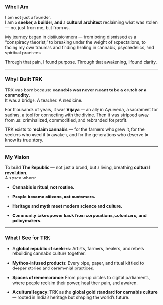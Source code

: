 ### **Who I Am**

I am not just a founder.  
I am a **seeker, a builder, and a cultural architect** reclaiming what was stolen — not just from me, but from us.

My journey began in disillusionment — from being dismissed as a “conspiracy theorist,” to breaking under the weight of expectations, to facing my own traumas and finding healing in cannabis, psychedelics, and spiritual practices.

Through that pain, I found purpose. Through that awakening, I found clarity.

---

### **Why I Built TRK**

TRK was born because **cannabis was never meant to be a crutch or a commodity.**  
It was a bridge. A teacher. A medicine.

For thousands of years, it was **Vijaya** — an ally in Ayurveda, a sacrament for sadhus, a tool for connecting with the divine. Then it was stripped away from us: criminalized, commodified, and rebranded for profit.

TRK exists to **reclaim cannabis** — for the farmers who grew it, for the seekers who used it to awaken, and for the generations who deserve to know its true story.

---

### **My Vision**

To build **The Republic** — not just a brand, but a living, breathing **cultural revolution**.  
A space where:

- **Cannabis is ritual, not routine.**
    
- **People become citizens, not customers.**
    
- **Heritage and myth meet modern science and culture.**
    
- **Community takes power back from corporations, colonizers, and policymakers.**
    

---

### **What I See for TRK**

- A **global republic of seekers**: Artists, farmers, healers, and rebels rebuilding cannabis culture together.
    
- **Mythos-infused products**: Every pipe, paper, and ritual kit tied to deeper stories and ceremonial practices.
    
- **Spaces of remembrance**: From pop-up circles to digital parliaments, where people reclaim their power, heal their pain, and awaken.
    
- **A cultural legacy**: TRK as the **global gold standard for cannabis culture** — rooted in India’s heritage but shaping the world’s future.